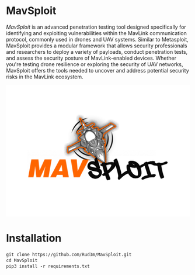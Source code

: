 # MavSploit 

*MavSploit* is an advanced penetration testing tool designed specifically for identifying and exploiting vulnerabilities within the MavLink communication protocol, commonly used in drones and UAV systems. Similar to Metasploit, MavSploit provides a modular framework that allows security professionals and researchers to deploy a variety of payloads, conduct penetration tests, and assess the security posture of MavLink-enabled devices. Whether you're testing drone resilience or exploring the security of UAV networks, MavSploit offers the tools needed to uncover and address potential security risks in the MavLink ecosystem.

![MavSploit](src/img/logo.png)

# Installation 

```
git clone https://github.com/Rud3m/MavSploit.git
cd MavSploit
pip3 install -r requirements.txt
```

